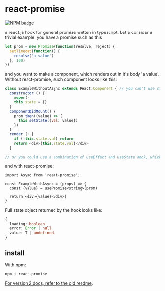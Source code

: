 # react-promise

[![NPM badge](https://nodei.co/npm/react-promise.png?downloads=true&downloadRank=true&stars=true)](https://nodei.co/npm/react-promise/)

a react.js hook for general promise written in typescript.
Let's consider a trivial example: you have a promise such as this

```javascript
let prom = new Promise(function(resolve, reject) {
  setTimeout(function() {
    resolve('a value')
  }, 100)
})
```

and you want to make a component, which renders out in it's body 'a value'. Without react-promise, such component looks like this:

```javascript
class ExampleWithoutAsync extends React.Component { // you can't use stateless component because you need a state
  constructor () {
    super()
    this.state = {}
  }
  componentDidMount() {
    prom.then((value) => {
      this.setState({val: value})
    })
  }
  render () {
    if (!this.state.val) return
    return <div>{this.state.val}</div>
  }

// or you could use a combination of useEffect and useState hook, which is basically the implementation of this small library
```

and with react-promise:

```tsx
import Async from 'react-promise';

const ExampleWithAsync = (props) => {
  const {value} = usePromise<string>(prom)

  return <div>{value}</div>}
}
```

Full state object returned by the hook looks like:

```ts
{
  loading: boolean
  error: Error | null
  value: T | undefined
}
```

## install

With npm:

```
npm i react-promise
```

[For version 2 docs, refer to the old readme](https://github.com/capaj/react-promise/tree/1691b7202be806db5f41784d6e2cc9d231a3975c#react-promise).
